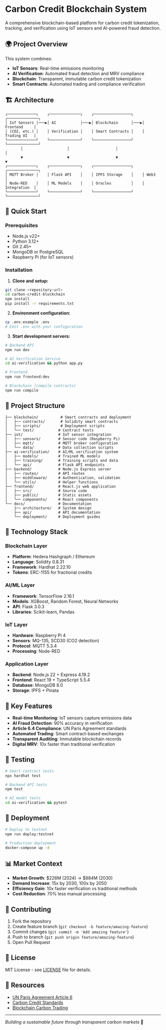 # Carbon Credit Blockchain System

A comprehensive blockchain-based platform for carbon credit tokenization, tracking, and verification using IoT sensors and AI-powered fraud detection.

## 🌍 Project Overview

This system combines:
- **IoT Sensors**: Real-time emissions monitoring
- **AI Verification**: Automated fraud detection and MRV compliance
- **Blockchain**: Transparent, immutable carbon credit tokenization
- **Smart Contracts**: Automated trading and compliance verification

## 🏗️ Architecture

```
┌─────────────┐    ┌──────────────┐    ┌─────────────────┐    ┌──────────────┐
│ IoT Sensors │───▶│ AI           │───▶│ Blockchain      │───▶│ Frontend     │
│ (CO2, etc.) │    │ Verification │    │ Smart Contracts │    │ Trading UI   │
└─────────────┘    └──────────────┘    └─────────────────┘    └──────────────┘
       │                    │                     │                    │
       ▼                    ▼                     ▼                    ▼
┌─────────────┐    ┌──────────────┐    ┌─────────────────┐    ┌──────────────┐
│ MQTT Broker │    │ Flask API    │    │ IPFS Storage    │    │ Web3         │
│ Node-RED    │    │ ML Models    │    │ Oracles         │    │ Integration  │
└─────────────┘    └──────────────┘    └─────────────────┘    └──────────────┘
```

## 🚀 Quick Start

### Prerequisites
- Node.js v22+
- Python 3.12+
- Git 2.45+
- MongoDB or PostgreSQL
- Raspberry Pi (for IoT sensors)

### Installation

1. **Clone and setup:**
```bash
git clone <repository-url>
cd carbon-credit-blockchain
npm install
pip install -r requirements.txt
```

2. **Environment configuration:**
```bash
cp .env.example .env
# Edit .env with your configuration
```

3. **Start development servers:**
```bash
# Backend API
npm run dev

# AI Verification Service
cd ai-verification && python app.py

# Frontend
npm run frontend:dev

# Blockchain (compile contracts)
npm run compile
```

## 📁 Project Structure

```
├── blockchain/          # Smart contracts and deployment
│   ├── contracts/       # Solidity smart contracts
│   ├── scripts/         # Deployment scripts
│   └── test/           # Contract tests
├── iot/                # IoT sensor integration
│   ├── sensors/        # Sensor code (Raspberry Pi)
│   ├── mqtt/           # MQTT broker configuration
│   └── data/           # Data collection scripts
├── ai-verification/    # AI/ML verification system
│   ├── models/         # Trained ML models
│   ├── training/       # Training scripts and data
│   └── api/            # Flask API endpoints
├── backend/            # Node.js Express server
│   ├── routes/         # API routes
│   ├── middleware/     # Authentication, validation
│   └── utils/          # Helper functions
├── frontend/           # React.js web application
│   ├── src/            # Source code
│   ├── public/         # Static assets
│   └── components/     # React components
└── docs/               # Documentation
    ├── architecture/   # System design
    ├── api/            # API documentation
    └── deployment/     # Deployment guides
```

## 🔧 Technology Stack

### Blockchain Layer
- **Platform**: Hedera Hashgraph / Ethereum
- **Language**: Solidity 0.8.31
- **Framework**: Hardhat 2.22.10
- **Tokens**: ERC-1155 for fractional credits

### AI/ML Layer
- **Framework**: TensorFlow 2.16.1
- **Models**: XGBoost, Random Forest, Neural Networks
- **API**: Flask 3.0.3
- **Libraries**: Scikit-learn, Pandas

### IoT Layer
- **Hardware**: Raspberry Pi 4
- **Sensors**: MQ-135, SCD30 (CO2 detection)
- **Protocol**: MQTT 5.3.4
- **Processing**: Node-RED

### Application Layer
- **Backend**: Node.js 22 + Express 4.19.2
- **Frontend**: React 19 + TypeScript 5.5.4
- **Database**: MongoDB 8.0
- **Storage**: IPFS + Pinata

## 🎯 Key Features

- **Real-time Monitoring**: IoT sensors capture emissions data
- **AI Fraud Detection**: 90% accuracy in verification
- **Article 6.4 Compliance**: UN Paris Agreement standards
- **Automated Trading**: Smart contract-based exchanges
- **Transparent Auditing**: Immutable blockchain records
- **Digital MRV**: 10x faster than traditional verification

## 🧪 Testing

```bash
# Smart contract tests
npx hardhat test

# Backend API tests
npm test

# AI model tests
cd ai-verification && pytest
```

## 🚀 Deployment

```bash
# Deploy to testnet
npm run deploy:testnet

# Production deployment
docker-compose up -d
```

## 📊 Market Context

- **Market Growth**: $226M (2024) → $884M (2030)
- **Demand Increase**: 15x by 2030, 100x by 2050
- **Efficiency Gain**: 10x faster verification vs traditional methods
- **Cost Reduction**: 70% less manual processing

## 🤝 Contributing

1. Fork the repository
2. Create feature branch (`git checkout -b feature/amazing-feature`)
3. Commit changes (`git commit -m 'Add amazing feature'`)
4. Push to branch (`git push origin feature/amazing-feature`)
5. Open Pull Request

## 📜 License

MIT License - see [LICENSE](LICENSE) file for details.

## 🔗 Resources

- [UN Paris Agreement Article 6](https://unfccc.int/process-and-meetings/the-paris-agreement/article-64-mechanism)
- [Carbon Credit Standards](https://www.goldstandard.org/)
- [Blockchain Carbon Trading](https://link.springer.com/article/10.1007/s44274-025-00260-4)

---

*Building a sustainable future through transparent carbon markets* 🌱